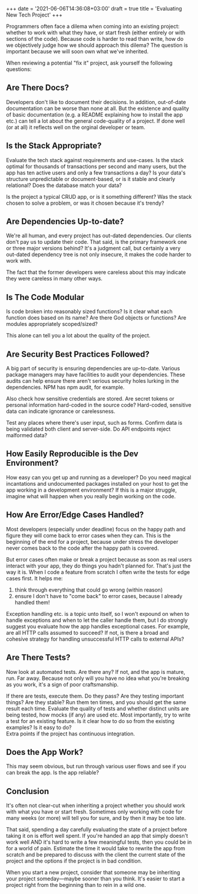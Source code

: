 +++
date = '2021-06-06T14:36:08+03:00'
draft = true
title = 'Evaluating New Tech Project'
+++

Programmers often face a dilema when coming into an existing project: whether to work with what they have, or start fresh (either entirely or with sections of the code). Because code is harder to read than write, how do we objectively judge how we should approach this dilema? The question is important because we will soon own what we've inherited. 

When reviewing a potential "fix it" project, ask yourself the following questions:

## Are There Docs?

Developers don't like to document their decisions. In addition, out-of-date documentation can be worse than none at all. But the existence and quality of basic documentation (e.g. a README explaining how to install the app etc.) can tell a lot about the general code-quality of a project. If done well (or at all) it reflects well on the orginal developer or team.

## Is the Stack Appropriate?

Evaluate the tech stack against requirements and use-cases. Is the stack optimal for thousands of transactions per second and many users, but the app has ten active users and only a few transactions a day? Is your data's structure unpredictable or document-based, or is it stable and clearly relational? Does the database match your data?

Is the project a typical CRUD app, or is it something different? Was the stack chosen to solve a problem, or was it chosen because it's trendy?

## Are Dependencies Up-to-date?

We're all human, and every project has out-dated dependencies. Our clients don't pay us to update their code. That said, is the primary framework one or three major versions behind? It's a judgment call, but certainly a very out-dated dependency tree is not only insecure, it makes the code harder to work with.

The fact that the former developers were careless about this may indicate they were careless in many other ways.

## Is The Code Modular

Is code broken into reasonably sized functions? Is it clear what each function does based on its name? Are there God objects or functions? Are modules appropriately scoped/sized?

This alone can tell you a lot about the quality of the project.

## Are Security Best Practices Followed?

A big part of security is ensuring dependencies are up-to-date. Various package managers may have facilities to audit your dependencies. These audits can help ensure there aren't serious security holes lurking in the dependencies. NPM has npm audit, for example.

Also check how sensitive credentials are stored. Are secret tokens or personal information hard-coded in the source code? Hard-coded, sensitive data can indicate ignorance or carelessness.

Test any places where there's user input, such as forms. Confirm data is being validated both client and server-side. Do API endpoints reject malformed data?

## How Easily Reproducible is the Dev Environment?

How easy can you get up and running as a developer? Do you need magical incantations and undocumented packages installed on your host to get the app working in a development environment? If this is a major struggle, imagine what will happen when you really begin working on the code.

## How Are Error/Edge Cases Handled?

Most developers (especially under deadline) focus on the happy path and figure they will come back to error cases when they can. This is the beginning of the end for a project, because under stress the developer never comes back to the code after the happy path is covered.

But error cases often make or break a project because as soon as real users interact with your app, they do things you hadn't planned for. That's just the way it is. When I code a feature from scratch I often write the tests for edge cases first. It helps me:

1. think through everything that could go wrong (within reason)  
2. ensure I don't have to "come back" to error cases, because I already handled them!

Exception handling etc. is a topic unto itself, so I won't expound on when to handle exceptions and when to let the caller handle them, but I do strongly suggest you evaluate how the app handles exceptional cases. For example, are all HTTP calls assumed to succeed? If not, is there a broad and cohesive strategy for handling unsuccessful HTTP calls to external APIs?

## Are There Tests?

Now look at automated tests. Are there any? If not, and the app is mature, run. Far away. Because not only will you have no idea what you're breaking as you work, it's a sign of poor craftsmanship.

If there are tests, execute them. Do they pass? Are they testing important things? Are they stable? Run them ten times, and you should get the same result each time. Evaluate the quality of tests and whether distinct units are being tested, how mocks (if any) are used etc. Most importantly, try to write a test for an existing feature. Is it clear how to do so from the existing examples? Is it easy to do?  
Extra points if the project has continuous integration.

## Does the App Work?

This may seem obvious, but run through various user flows and see if you can break the app. Is the app reliable?

## Conclusion

It's often not clear-cut when inheriting a project whether you should work with what you have or start fresh. Sometimes only working with code for many weeks (or more) will tell you for sure, and by then it may be too late.

That said, spending a day carefully evaluating the state of a project before taking it on is effort well spent. If you're handed an app that simply doesn't work well AND it's hard to write a few meaningful tests, then you could be in for a world of pain. Estimate the time it would take to rewrite the app from scratch and be prepared to discuss with the client the current state of the project and the options if the project is in bad condition.

When you start a new project, consider that someone may be inheriting your project someday—maybe sooner than you think. It's easier to start a project right from the beginning than to rein in a wild one.

